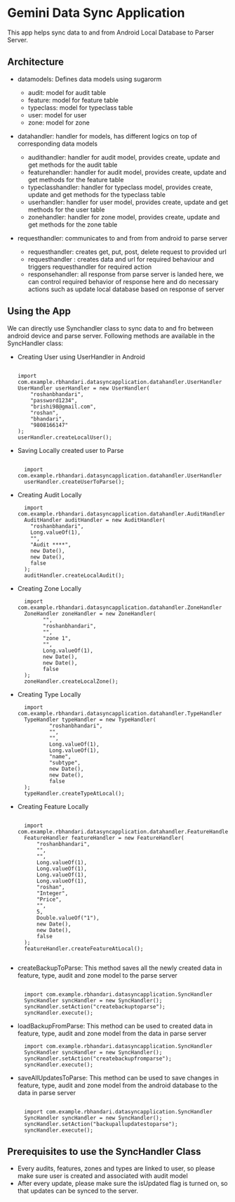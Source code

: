 # Gemini Data Sync Application #

This app helps sync data to and from Android Local Database to Parser Server.

## Architecture ##
- datamodels: Defines data models using sugarorm
  - audit: model for audit table
  - feature: model for feature table
  - typeclass: model for typeclass table
  - user: model for user
  - zone: model for zone

 - datahandler: handler for models, has different logics on top of corresponding data models
   - audithandler: handler for audit model, provides create, update and get methods for the audit table
   - featurehandler: handler for audit model, provides create, update and get methods for the feature table
   - typeclasshandler: handler for typeclass model, provides create, update and get methods for the typeclass table
   - userhandler: handler for user model, provides create, update and get methods for the user table
   - zonehandler: handler for zone model, provides create, update and get methods for the zone table

- requesthandler: communicates to and from from android to parse server
   - requesthandler: creates get, put, post, delete request to provided url
   - requesthandler : creates data and url for required behaviour and triggers requesthandler for required action
   - responsehandler: all response from parse server is landed here, we can control required behavior of response here and do necessary actions such as update local database based on response of server

## Using the App ##

We can directly use Synchandler class to sync data to and fro between android device and parse server.
Following methods are available in the SyncHandler class:

- Creating User using UserHandler in Android

  ``` 

  import com.example.rbhandari.datasyncapplication.datahandler.UserHandler
  UserHandler userHandler = new UserHandler(
      "roshanbhandari",
      "password1234",
      "brishi98@gmail.com",
      "roshan",
      "bhandari",
      "9808166147"
  );
  userHandler.createLocalUser();

  ```
 
- Saving Locally created user to Parse

  ``` 

    import com.example.rbhandari.datasyncapplication.datahandler.UserHandler
    userHandler.createUserToParse();

  ``` 

- Creating Audit Locally
 
  ``` 
    import com.example.rbhandari.datasyncapplication.datahandler.AuditHandler
    AuditHandler auditHandler = new AuditHandler(
      "roshanbhandari",
      Long.valueOf(1),
      "",
      "Audit ****",
      new Date(),
      new Date(),
      false
    );
    auditHandler.createLocalAudit();

  ```
  
- Creating Zone Locally
  
  ``` 
    import com.example.rbhandari.datasyncapplication.datahandler.ZoneHandler
    ZoneHandler zoneHandler = new ZoneHandler(
          "",
          "roshanbhandari",
          "",
          "zone 1",
          "",
          Long.valueOf(1),
          new Date(),
          new Date(),
          false
    );
    zoneHandler.createLocalZone();

  ```
 
- Creating Type Locally
  
  ``` 
    import com.example.rbhandari.datasyncapplication.datahandler.TypeHandler
    TypeHandler typeHandler = new TypeHandler(
            "roshanbhandari",
            "",
            "",
            Long.valueOf(1),
            Long.valueOf(1),
            "name",
            "subtype",
            new Date(),
            new Date(),
            false
    );
    typeHandler.createTypeAtLocal();

  ```
 
- Creating Feature Locally
  
  ```
  
    import com.example.rbhandari.datasyncapplication.datahandler.FeatureHandler
    FeatureHandler featureHandler = new FeatureHandler(
        "roshanbhandari",
        "",
        "",
        Long.valueOf(1),
        Long.valueOf(1),
        Long.valueOf(1),
        Long.valueOf(1),
        "roshan",
        "Integer",
        "Price",
        "",
        5,
        Double.valueOf("1"),
        new Date(),
        new Date(),
        false
    );
    featureHandler.createFeatureAtLocal();
    
  ```
 
- createBackupToParse: This method saves all the newly created data in feature, type, audit and zone model to the parse server

  ``` 

    import com.example.rbhandari.datasyncapplication.SyncHandler
    SyncHandler syncHandler = new SyncHandler();
    syncHandler.setAction("createbackuptoparse");
    syncHandler.execute();

  ``` 

- loadBackupFromParse: This method can be used to created data in feature, type, audit and zone model from the data in parse server

  ``` 
    import com.example.rbhandari.datasyncapplication.SyncHandler
    SyncHandler syncHandler = new SyncHandler();
    syncHandler.setAction("createbackupfromparse");
    syncHandler.execute();

  ```


- saveAllUpdatesToParse: This method can be used to save changes in feature, type, audit and zone model from the android database to the data in parse server

  ``` 

    import com.example.rbhandari.datasyncapplication.SyncHandler
    SyncHandler syncHandler = new SyncHandler();
    syncHandler.setAction("backupallupdatestoparse");
    syncHandler.execute();

  ```

## Prerequisites to use the SyncHandler Class ##
- Every audits, features, zones and types are linked to user, so please make sure user is created and associated with audit model
- After every update, please make sure the isUpdated flag is turned on, so that updates can be synced to the server.


